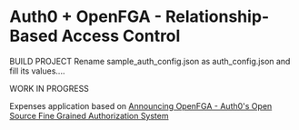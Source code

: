# Auth0 + OpenFGA - Relationship-Based Access Control

BUILD PROJECT 
Rename sample_auth_config.json as auth_config.json and fill its values....


WORK IN PROGRESS

Expenses application based on [Announcing OpenFGA - Auth0's Open Source Fine Grained Authorization System](https://auth0.com/blog/auth0s-openfga-open-source-fine-grained-authorization-system/)